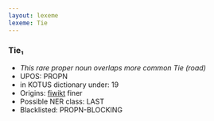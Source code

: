 ```yaml
---
layout: lexeme
lexeme: Tie
---
```


###  Tie₁

* _This rare proper noun overlaps more common *Tie* (road)_
* UPOS:  PROPN
* in KOTUS dictionary under:  19
* Origins: [fiwikt](https://fi.wiktionary.org/wiki/Tie) finer 
* Possible NER class:  LAST
* Blacklisted:  PROPN-BLOCKING

